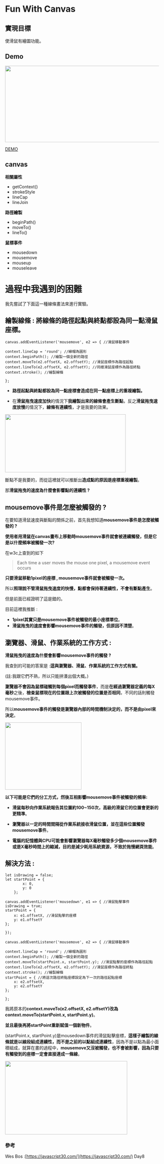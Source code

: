 #  Fun With Canvas  #

##  **實現目標**  ##

使滑鼠有繪圖功能。

##  **Demo**  ##
<img src="img/hello.png" width="600" height="250"/>

[DEMO](https://doggyun.github.io/Fun_With_Canvas/Fun_With_Canvas.html)

##  **canvas**     ##

**相關屬性**

- getContext()
- strokeStyle
- lineCap
- lineJoin

**路徑繪製**

- beginPath()
- moveTo()
- lineTo()

**鼠標事件**

- mousedown
- mousemove
- mouseup
- mouseleave


# 過程中我遇到的困難 #

我先嘗試了下面這一種線條畫法來進行實驗。

## 繪製線條 : 將線條的路徑起點與終點都設為同一點滑鼠座標。 ## 



    canvas.addEventListener('mousemove', e2 => { //滑鼠移動事件

    context.lineCap = 'round'; //線帽為圓形
    context.beginPath(); //繪製一個全新的路徑
    context.moveTo(e2.offsetX, e2.offsetY); //滑鼠座標作為路徑起點
    context.lineTo(e2.offsetX, e2.offsetY); //同樣滑鼠座標作為路徑終點
    context.stroke(); //繪製線條
    
    };

- **路徑起點與終點都設為同一點座標會造成在同一點座標上的重複繪製。**

- 在**滑鼠拖曳速度加快**的情況下**我繪製出來的線條會產生斷點**，反之**滑鼠拖曳速度放慢**的情況下，**線條有連續性**，才是我要的效果。

<img src="img/broken_dots.png" width="395" height="190"/>

斷點不是我要的，而從這裡就可以推斷出**造成點的原因是座標重複繪製**。

那**滑鼠拖曳的速度為什麼會影響點的連續性 ?**

## mousemove事件是怎麼被觸發的 ?  ##

在要知道滑鼠速度與斷點的關係之前，首先我想知道**mousemove事件是怎麼被觸發的 ?**

**使用者用滑鼠在canvas畫布上移動時mousemove事件就會被連續觸發，但是它是以什麼頻率被觸發一次?**

在w3c上查到的如下


> Each time a user moves the mouse one pixel, a mousemove event occurs

**只要滑鼠移動1pixel的座標 , mousemove事件就會被觸發一次。**

所以**照理說不管滑鼠拖曳速度的快慢，點都會保持著連續性，不會有斷點產生**。

但是前面已經證明了這是錯的。

目前這裡我推斷 : 

- **1pixel其實只是mousemove事件被觸發的最小座標單位**。
- **滑鼠拖曳的速度會影響mousemove事件的觸發，但原因不清楚**。

## 瀏覽器、滑鼠、作業系統的工作方式 : ##

**滑鼠拖曳的速度為什麼會影響mousemove事件的觸發 ?**

我查到的可能的答案是 :**這與瀏覽器、滑鼠、作業系統的工作方式有關。**

(註:我跟它們不熟，所以只能拼湊出個大概。)

**瀏覽器不會因為鼠標碰觸到每個pixel而觸發事件**，而是**在經過瀏覽器定義的每X毫秒**之後，**檢查鼠標現在的位置跟上次被觸發的位置是否相同**，不同的話則觸發mousemove事件。

所以**mousemove事件的觸發是瀏覽器內部的時間機制決定的，而不是由pixel來決定**。
<p>
<img src="img/drawn_line.png" width="250" height="220"/>

**以下可能是它們的分工方式，然後互相影響mousemove事件被觸發的頻率:**

- **滑鼠每秒向作業系統報告其位置約100~150次，高級的滑鼠它的位置會更新的更精準**。

- **瀏覽器以一定的時間間隔從作業系統接收滑鼠位置，並在這些位置觸發mousemove事件**。

- **電腦的記憶體與CPU可能會影響瀏覽器每X毫秒觸發多少個mousemove事件或是X毫秒時間上的縮減，目的是減少耗用系統資源，不致於拖慢網頁效能**。





## 解決方法 : ##


    
    
    let isDrawing = false;
    let startPoint = {
            x: 0,
            y: 0
        };

    canvas.addEventListener('mousedown', e1 => { //滑鼠點擊事件
    isDrawing = true;       
    startPoint = { 
        x: e1.offsetX, //滑鼠點擊的座標
        y: e1.offsetY 
    };

    });

    canvas.addEventListener('mousemove', e2 => { //滑鼠移動事件

    context.lineCap = 'round'; //線帽為圓形
    context.beginPath(); //繪製一個全新的路徑
    context.moveTo(startPoint.x, startPoint.y); //滑鼠點擊的座標作為路徑起點
    context.lineTo(e2.offsetX, e2.offsetY); //滑鼠座標作為路徑終點
    context.stroke(); //繪製線條
    startPoint = { //將這次路徑終點座標設定為下一次的路徑起點座標
        x: e2.offsetX,
        y: e2.offsetY
    };
    
    };

我將原本的**context.moveTo(e2.offsetX, e2.offsetY)改為context.moveTo(startPoint.x, startPoint.y)**。

**並且最後再將startPoint重新賦值一個新物件**。

(startPoint.x, startPoint.y)是mousedown事件的滑鼠點擊座標，**這樣子繪製的線條就是以線段組成連續性，而不是之前的以點組成連續性**，因為不是以點為最小面積組成，就算在畫的過程中，**mousemove又沒被觸發，也不會被影響，因為只要有觸發到的座標一定會直接連成一條線**。
<p>
<img src="img/line.png" width="400" height="240"/>

### 參考 ###
Wes Bos :[https://javascript30.com/](https://javascript30.com/) Day8

